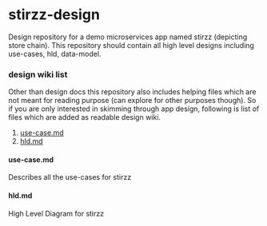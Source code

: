 # stirzz-design
Design repository for a demo microservices app named stirzz (depicting store chain). This repository should contain all high level designs including use-cases, hld, data-model.

### design wiki list
Other than design docs this repository also includes helping files which are not meant for reading purpose (can explore for other purposes though). So if you are only interested in skimming through app design, following is list of files which are added as readable design wiki.

1. [use-case.md](use-case.md)
2. [hld.md](hld.md)

#### use-case.md
Describes all the use-cases for stirzz

#### hld.md
High Level Diagram for stirzz